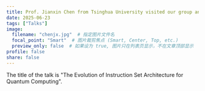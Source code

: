 ```yaml
---
title: Prof. Jianxin Chen from Tsinghua University visited our group and gave a talk.
date: 2025-06-23
tags: ["Talks"]
image:
  filename: "chenjx.jpg"  # 指定图片文件名
  focal_point: "Smart"  # 图片裁剪焦点 (Smart, Center, Top, etc.)
  preview_only: false  # 如果设为 true, 图片只在列表页显示，不在文章顶部显示
profile: false
share: false
---
```


The title of the talk is "The Evolution of Instruction Set Architecture for Quantum Computing".
<!--more-->
